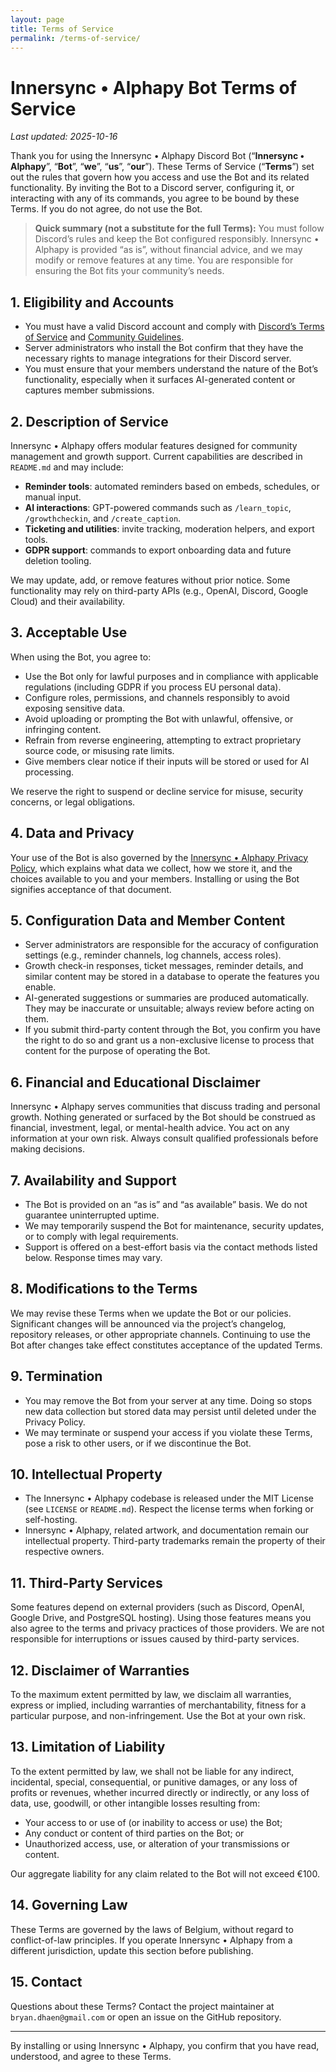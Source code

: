 ```yaml
---
layout: page
title: Terms of Service
permalink: /terms-of-service/
---
```


# Innersync • Alphapy Bot Terms of Service

_Last updated: 2025-10-16_

Thank you for using the Innersync • Alphapy Discord Bot (“**Innersync • Alphapy**”, “**Bot**”, “**we**”, “**us**”, “**our**”). These Terms of Service (“**Terms**”) set out the rules that govern how you access and use the Bot and its related functionality. By inviting the Bot to a Discord server, configuring it, or interacting with any of its commands, you agree to be bound by these Terms. If you do not agree, do not use the Bot.

> **Quick summary (not a substitute for the full Terms):** You must follow Discord’s rules and keep the Bot configured responsibly. Innersync • Alphapy is provided “as is”, without financial advice, and we may modify or remove features at any time. You are responsible for ensuring the Bot fits your community’s needs.

## 1. Eligibility and Accounts

- You must have a valid Discord account and comply with [Discord’s Terms of Service](https://discord.com/terms) and [Community Guidelines](https://discord.com/guidelines).
- Server administrators who install the Bot confirm that they have the necessary rights to manage integrations for their Discord server.
- You must ensure that your members understand the nature of the Bot’s functionality, especially when it surfaces AI-generated content or captures member submissions.

## 2. Description of Service

Innersync • Alphapy offers modular features designed for community management and growth support. Current capabilities are described in `README.md` and may include:

- **Reminder tools**: automated reminders based on embeds, schedules, or manual input.
- **AI interactions**: GPT-powered commands such as `/learn_topic`, `/growthcheckin`, and `/create_caption`.
- **Ticketing and utilities**: invite tracking, moderation helpers, and export tools.
- **GDPR support**: commands to export onboarding data and future deletion tooling.

We may update, add, or remove features without prior notice. Some functionality may rely on third-party APIs (e.g., OpenAI, Discord, Google Cloud) and their availability.

## 3. Acceptable Use

When using the Bot, you agree to:

- Use the Bot only for lawful purposes and in compliance with applicable regulations (including GDPR if you process EU personal data).
- Configure roles, permissions, and channels responsibly to avoid exposing sensitive data.
- Avoid uploading or prompting the Bot with unlawful, offensive, or infringing content.
- Refrain from reverse engineering, attempting to extract proprietary source code, or misusing rate limits.
- Give members clear notice if their inputs will be stored or used for AI processing.

We reserve the right to suspend or decline service for misuse, security concerns, or legal obligations.

## 4. Data and Privacy

Your use of the Bot is also governed by the [Innersync • Alphapy Privacy Policy](./privacy-policy.md), which explains what data we collect, how we store it, and the choices available to you and your members. Installing or using the Bot signifies acceptance of that document.

## 5. Configuration Data and Member Content

- Server administrators are responsible for the accuracy of configuration settings (e.g., reminder channels, log channels, access roles).
- Growth check-in responses, ticket messages, reminder details, and similar content may be stored in a database to operate the features you enable.
- AI-generated suggestions or summaries are produced automatically. They may be inaccurate or unsuitable; always review before acting on them.
- If you submit third-party content through the Bot, you confirm you have the right to do so and grant us a non-exclusive license to process that content for the purpose of operating the Bot.

## 6. Financial and Educational Disclaimer

Innersync • Alphapy serves communities that discuss trading and personal growth. Nothing generated or surfaced by the Bot should be construed as financial, investment, legal, or mental-health advice. You act on any information at your own risk. Always consult qualified professionals before making decisions.

## 7. Availability and Support

- The Bot is provided on an “as is” and “as available” basis. We do not guarantee uninterrupted uptime.
- We may temporarily suspend the Bot for maintenance, security updates, or to comply with legal requirements.
- Support is offered on a best-effort basis via the contact methods listed below. Response times may vary.

## 8. Modifications to the Terms

We may revise these Terms when we update the Bot or our policies. Significant changes will be announced via the project’s changelog, repository releases, or other appropriate channels. Continuing to use the Bot after changes take effect constitutes acceptance of the updated Terms.

## 9. Termination

- You may remove the Bot from your server at any time. Doing so stops new data collection but stored data may persist until deleted under the Privacy Policy.
- We may terminate or suspend your access if you violate these Terms, pose a risk to other users, or if we discontinue the Bot.

## 10. Intellectual Property

- The Innersync • Alphapy codebase is released under the MIT License (see `LICENSE` or `README.md`). Respect the license terms when forking or self-hosting.
- Innersync • Alphapy, related artwork, and documentation remain our intellectual property. Third-party trademarks remain the property of their respective owners.

## 11. Third-Party Services

Some features depend on external providers (such as Discord, OpenAI, Google Drive, and PostgreSQL hosting). Using those features means you also agree to the terms and privacy practices of those providers. We are not responsible for interruptions or issues caused by third-party services.

## 12. Disclaimer of Warranties

To the maximum extent permitted by law, we disclaim all warranties, express or implied, including warranties of merchantability, fitness for a particular purpose, and non-infringement. Use the Bot at your own risk.

## 13. Limitation of Liability

To the extent permitted by law, we shall not be liable for any indirect, incidental, special, consequential, or punitive damages, or any loss of profits or revenues, whether incurred directly or indirectly, or any loss of data, use, goodwill, or other intangible losses resulting from:

- Your access to or use of (or inability to access or use) the Bot;
- Any conduct or content of third parties on the Bot; or
- Unauthorized access, use, or alteration of your transmissions or content.

Our aggregate liability for any claim related to the Bot will not exceed €100.

## 14. Governing Law

These Terms are governed by the laws of Belgium, without regard to conflict-of-law principles. If you operate Innersync • Alphapy from a different jurisdiction, update this section before publishing.

## 15. Contact

Questions about these Terms? Contact the project maintainer at `bryan.dhaen@gmail.com` or open an issue on the GitHub repository.

---

By installing or using Innersync • Alphapy, you confirm that you have read, understood, and agree to these Terms.
